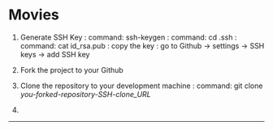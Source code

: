 Movies
======

1. Generate SSH Key
: command: ssh-keygen
: command: cd .ssh
: command: cat id_rsa.pub
: copy the key
: go to Github -> settings -> SSH keys -> add SSH key

2. Fork the project to your Github

3. Clone the repository to your development machine
: command: git clone *you-forked-repository-SSH-clone_URL*

4. 
------

